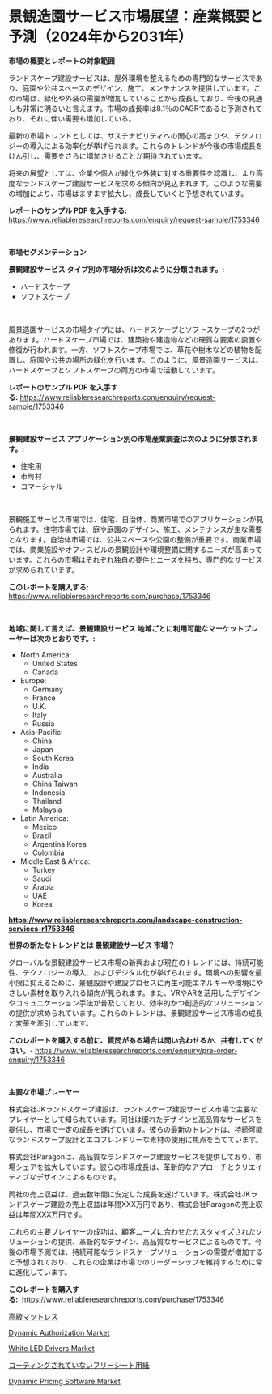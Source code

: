 <p><h1>景観造園サービス市場展望：産業概要と予測（2024年から2031年）</h1></p><p><strong>市場の概要とレポートの対象範囲</strong></p>
<p><p>ランドスケープ建設サービスは、屋外環境を整えるための専門的なサービスであり、庭園や公共スペースのデザイン、施工、メンテナンスを提供しています。この市場は、緑化や外装の需要が増加していることから成長しており、今後の見通しも非常に明るいと言えます。市場の成長率は8.1％のCAGRであると予測されており、それに伴い需要も増加している。</p><p>最新の市場トレンドとしては、サステナビリティへの関心の高まりや、テクノロジーの導入による効率化が挙げられます。これらのトレンドが今後の市場成長をけん引し、需要をさらに増加させることが期待されています。</p><p>将来の展望としては、企業や個人が緑化や外装に対する重要性を認識し、より高度なランドスケープ建設サービスを求める傾向が見込まれます。このような需要の増加により、市場はますます拡大し、成長していくと予想されています。</p></p>
<p><strong>レポートのサンプル PDF を入手する:</strong> <a href="https://www.reliableresearchreports.com/enquiry/request-sample/1753346">https://www.reliableresearchreports.com/enquiry/request-sample/1753346</a></p>
<p>&nbsp;</p>
<p><strong>市場セグメンテーション</strong></p>
<p><strong>景観建設サービス タイプ別の市場分析は次のように分類されます。:</strong></p>
<p><ul><li>ハードスケープ</li><li>ソフトスケープ</li></ul></p>
<p>&nbsp;</p>
<p><p>風景造園サービスの市場タイプには、ハードスケープとソフトスケープの2つがあります。ハードスケープ市場では、建築物や建造物などの硬質な要素の設置や修復が行われます。一方、ソフトスケープ市場では、草花や樹木などの植物を配置し、庭園や公共の場所の緑化を行います。このように、風景造園サービスは、ハードスケープとソフトスケープの両方の市場で活動しています。</p></p>
<p><strong>レポートのサンプル PDF を入手する:</strong>&nbsp;<a href="https://www.reliableresearchreports.com/enquiry/request-sample/1753346">https://www.reliableresearchreports.com/enquiry/request-sample/1753346</a></p>
<p>&nbsp;</p>
<p><strong> 景観建設サービス アプリケーション別の市場産業調査は次のように分類されます。:</strong></p>
<p><ul><li>住宅用</li><li>市町村</li><li>コマーシャル</li></ul></p>
<p>&nbsp;</p>
<p><p>景観施工サービス市場では、住宅、自治体、商業市場でのアプリケーションが見られます。住宅市場では、庭や庭園のデザイン、施工、メンテナンスが主な需要となります。自治体市場では、公共スペースや公園の整備が重要です。商業市場では、商業施設やオフィスビルの景観設計や環境整備に関するニーズが高まっています。これらの市場はそれぞれ独自の要件とニーズを持ち、専門的なサービスが求められています。</p></p>
<p><strong>このレポートを購入する:</strong>&nbsp; <a href="https://www.reliableresearchreports.com/purchase/1753346">https://www.reliableresearchreports.com/purchase/1753346</a></p>
<p>&nbsp;</p>
<p><strong>地域に関して言えば、景観建設サービス 地域ごとに利用可能なマーケットプレーヤーは次のとおりです。:</strong></p>
<p><ul>
    <li>
        North America:
        <ul>
            <li>United States</li>
            <li>Canada</li>
        </ul>
    </li>
    <li>
        Europe:
        <ul>
            <li>Germany</li>
            <li>France</li>
            <li>U.K.</li>
            <li>Italy</li>
            <li>Russia</li>
        </ul>
    </li>
    <li>
        Asia-Pacific:
        <ul>
            <li>China</li>
            <li>Japan</li>
            <li>South Korea</li>
            <li>India</li>
            <li>Australia</li>
            <li>China Taiwan</li>
            <li>Indonesia</li>
            <li>Thailand</li>
            <li>Malaysia</li>
        </ul>
    </li>
    <li>
        Latin America:
        <ul>
            <li>Mexico</li>
            <li>Brazil</li>
            <li>Argentina Korea</li>
            <li>Colombia</li>
        </ul>
    </li>
    <li>
        Middle East & Africa:
        <ul>
            <li>Turkey</li>
            <li>Saudi</li>
            <li>Arabia</li>
            <li>UAE</li>
            <li>Korea</li>
        </ul>
    </li>
    </ul></p>
<p><strong><a href="https://www.reliableresearchreports.com/landscape-construction-services-r1753346">https://www.reliableresearchreports.com/landscape-construction-services-r1753346</a></strong>&nbsp;</p>
<p><strong>世界の新たなトレンドとは 景観建設サービス 市場？</strong></p>
<p><p>グローバルな景観建設サービス市場の新興および現在のトレンドには、持続可能性、テクノロジーの導入、およびデジタル化が挙げられます。環境への影響を最小限に抑えるために、景観設計や建設プロセスに再生可能エネルギーや環境にやさしい素材を取り入れる傾向が見られます。また、VRやARを活用したデザインやコミュニケーション手法が普及しており、効率的かつ創造的なソリューションの提供が求められています。これらのトレンドは、景観建設サービス市場の成長と変革を牽引しています。</p></p>
<p><strong>このレポートを購入する前に、質問がある場合は問い合わせるか、共有してください。</strong>- <a href="https://www.reliableresearchreports.com/enquiry/pre-order-enquiry/1753346">https://www.reliableresearchreports.com/enquiry/pre-order-enquiry/1753346</a></p>
<p>&nbsp;</p>
<p><strong>主要な市場プレーヤー</strong></p>
<p><p>株式会社JKランドスケープ建設は、ランドスケープ建設サービス市場で主要なプレイヤーとして知られています。同社は優れたデザインと高品質なサービスを提供し、市場で一定の成長を遂げています。彼らの最新のトレンドは、持続可能なランドスケープ設計とエコフレンドリーな素材の使用に焦点を当てています。</p><p>株式会社Paragonは、高品質なランドスケープ建設サービスを提供しており、市場シェアを拡大しています。彼らの市場成長は、革新的なアプローチとクリエイティブなデザインによるものです。</p><p>両社の売上収益は、過去数年間に安定した成長を遂げています。株式会社JKランドスケープ建設の売上収益は年間XXX万円であり、株式会社Paragonの売上収益は年間XXX万円です。</p><p>これらの主要プレイヤーの成功は、顧客ニーズに合わせたカスタマイズされたソリューションの提供、革新的なデザイン、高品質なサービスによるものです。今後の市場予測では、持続可能なランドスケープソリューションの需要が増加すると予想されており、これらの企業は市場でのリーダーシップを維持するために常に進化しています。</p></p>
<p><strong>このレポートを購入する:</strong>&nbsp;&nbsp;<a href="https://www.reliableresearchreports.com/purchase/1753346">https://www.reliableresearchreports.com/purchase/1753346</a></p>
<p><p><a href="https://medium.com/@hazelnutt83/%E9%AB%98%E7%B4%9A%E3%83%9E%E3%83%83%E3%83%88%E3%83%AC%E3%82%B9%E5%B8%82%E5%A0%B4%E3%83%AC%E3%83%9D%E3%83%BC%E3%83%88%E3%81%AF-%E3%81%93%E3%81%AE%E5%B8%82%E5%A0%B4%E3%81%AE%E6%9C%80%E6%96%B0%E3%83%88%E3%83%AC%E3%83%B3%E3%83%89%E3%81%A8%E6%88%90%E9%95%B7%E6%A9%9F%E4%BC%9A%E3%82%92%E6%98%8E%E3%82%89%E3%81%8B%E3%81%AB%E3%81%97%E3%81%A6%E3%81%84%E3%81%BE%E3%81%99-65a911508300">高級マットレス</a></p><p><a href="https://github.com/guneycigdem35/Market-Research-Report-List-2/blob/main/dynamic-authorization-market.md">Dynamic Authorization Market</a></p><p><a href="https://www.linkedin.com/pulse/white-led-drivers-market-furnishes-information-share-trends-st7qe?trackingId=FxKH6Re0LbB%2FMdVke%2Bg%2BZQ%3D%3D">White LED Drivers Market</a></p><p><a href="https://github.com/ihabdkwlxs948/Market-Research-Report-List-1/blob/main/913443936782.md">コーティングされていないフリーシート用紙</a></p><p><a href="https://github.com/biheemgalvinlouises6hokrh3h/Market-Research-Report-List-2/blob/main/dynamic-pricing-software-market.md">Dynamic Pricing Software Market</a></p></p>
